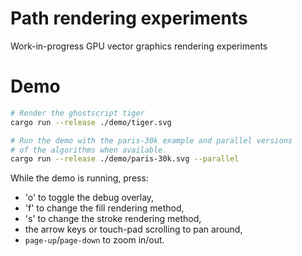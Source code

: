 # Path rendering experiments

Work-in-progress GPU vector graphics rendering experiments

# Demo

```bash
# Render the ghostscript tiger
cargo run --release ./demo/tiger.svg

# Run the demo with the paris-30k example and parallel versions
# of the algorithms when available.
cargo run --release ./demo/paris-30k.svg --parallel
```

While the demo is running, press:
- 'o' to toggle the debug overlay,
- 'f' to change the fill rendering method,
- 's' to change the stroke rendering method,
- the arrow keys or touch-pad scrolling to pan around,
- `page-up`/`page-down` to zoom in/out.
